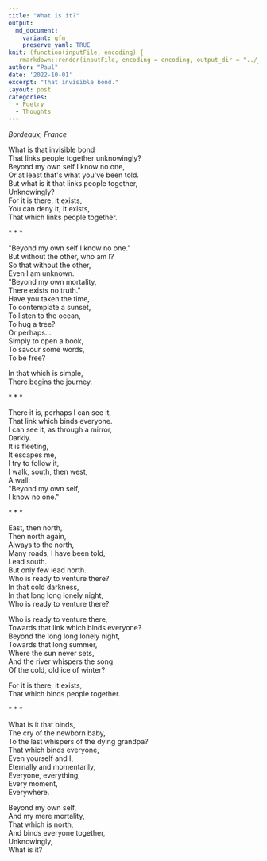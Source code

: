```yaml
---
title: "What is it?"
output:
  md_document:
    variant: gfm
    preserve_yaml: TRUE
knit: (function(inputFile, encoding) {
   rmarkdown::render(inputFile, encoding = encoding, output_dir = "../_posts") })
author: "Paul"
date: '2022-10-01'
excerpt: "That invisible bond."
layout: post
categories:
  - Poetry
  - Thoughts
---
```


*Bordeaux, France*

What is that invisible bond \
That links people together unknowingly? \
Beyond my own self I know no one, \
Or at least that's what you've been told. \
But what is it that links people together, \
Unknowingly? \
For it is there, it exists, \
You can deny it, it exists, \
That which links people together. 

\* \* \*

"Beyond my own self I know no one." \
But without the other, who am I? \
So that without the other, \
Even I am unknown. \
"Beyond my own mortality, \
There exists no truth." \
Have you taken the time, \
To contemplate a sunset, \
To listen to the ocean, \
To hug a tree? \
Or perhaps... \
Simply to open a book, \
To savour some words, \
To be free?

In that which is simple, \
There begins the journey. 

\* \* \*

There it is, perhaps I can see it, \
That link which binds everyone. \
I can see it, as through a mirror, \
Darkly. \
It is fleeting, \
It escapes me, \
I try to follow it, \
I walk, south, then west, \
A wall: \
"Beyond my own self, \
I know no one."

\* \* \*

East, then north, \
Then north again, \
Always to the north, \
Many roads, I have been told, \
Lead south. \
But only few lead north. \
Who is ready to venture there? \
In that cold darkness, \
In that long long lonely night, \
Who is ready to venture there?

Who is ready to venture there, \
Towards that link which binds everyone? \
Beyond the long long lonely night, \
Towards that long summer, \
Where the sun never sets, \
And the river whispers the song \
Of the cold, old ice of winter?

For it is there, it exists, \
That which binds people together.

\* \* \*

What is it that binds, \
The cry of the newborn baby, \
To the last whispers of the dying grandpa? \
That which binds everyone, \
Even yourself and I, \
Eternally and momentarily, \
Everyone, everything, \
Every moment, \
Everywhere.

Beyond my own self, \
And my mere mortality, \
That which is north, \
And binds everyone together, \
Unknowingly, \
What is it?





